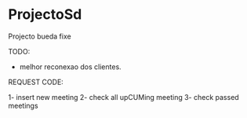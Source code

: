 ProjectoSd
==========

Projecto bueda fixe


TODO:

- melhor reconexao dos clientes.




REQUEST CODE:

1- insert new meeting
2- check all upCUMing meeting
3- check passed meetings
